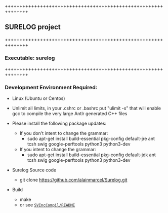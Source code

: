 ++++++++++++++++++++++++++++++++++++++++++++++++++++++++++++++
## SURELOG project
++++++++++++++++++++++++++++++++++++++++++++++++++++++++++++++
### Executable: surelog
++++++++++++++++++++++++++++++++++++++++++++++++++++++++++++++

### Development Environment Required:

* Linux (Ubuntu or Centos)

* Unlimit all limits, in your .cshrc or .bashrc put "ulimit -s"
  that will enable gcc to compile the very large Antlr generated C++ files

* Please install the following package updates:
   * If you don't intent to change the grammar:
     * sudo apt-get install build-essential pkg-config default-jre ant tcsh swig google-perftools python3 python3-dev
   * If you intent to change the grammar:
     * sudo apt-get install build-essential pkg-config default-jdk ant tcsh swig google-perftools python3 python3-dev

* Surelog Source code
  * git clone https://github.com/alainmarcel/Surelog.git

* Build
  * make
  * or see [`SVIncCompil/README`](./SVIncCompil/README.md)
  